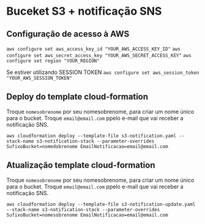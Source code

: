 # Buceket S3 + notificação SNS


## Configuração de acesso à AWS
`aws configure set aws_access_key_id "YOUR_AWS_ACCESS_KEY_ID"`
`aws configure set aws_secret_access_key "YOUR_AWS_SECRET_ACCESS_KEY"`
`aws configure set region "YOUR_REGION"`

Se estiver utilizando SESSION TOKEN
`aws configure set aws_session_token "YOUR_AWS_SESSION_TOKEN"`

## Deploy do template cloud-formation

Troque `nomesobrenome` por seu nomesobrenome, para criar um nome único para o bucket.
Troque `email@email.com` ppelo e-mail que vai receber a notificação SNS.

`aws cloudformation deploy --template-file s3-notification.yaml --stack-name s3-notification-stack --parameter-overrides SufixoBucket=nomedobrenome EmailNotificacao=email@email.com`

## Atualização template cloud-formation

Troque `nomesobrenome` por seu nomesobrenome, para criar um nome único para o bucket.
Troque `email@email.com` ppelo e-mail que vai receber a notificação SNS.

`aws cloudformation deploy --template-file s3-notification-update.yaml --stack-name s3-notification-stack --parameter-overrides SufixoBucket=nomesobrenome EmailNotificacao=email@email.com`
